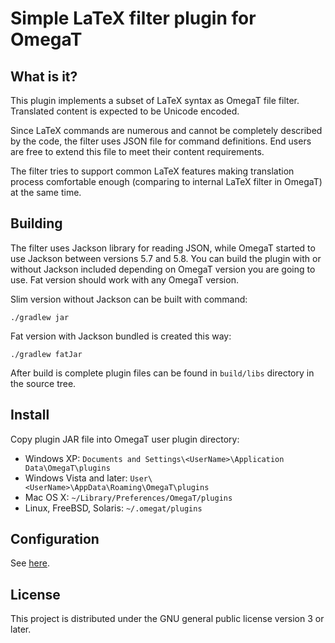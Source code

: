 # Simple LaTeX filter plugin for OmegaT

## What is it?

This plugin implements a subset of LaTeX syntax as OmegaT file filter. Translated content is
expected to be Unicode encoded.

Since LaTeX commands are numerous and cannot be completely described by the code,
the filter uses JSON file for command definitions. End users are free to extend this
file to meet their content requirements.

The filter tries to support common LaTeX features making translation process comfortable
enough (comparing to internal LaTeX filter in OmegaT) at the same time.

## Building

The filter uses Jackson library for reading JSON, while OmegaT started to use Jackson
between versions 5.7 and 5.8. You can build the plugin with or without Jackson included depending
on OmegaT version you are going to use. Fat version should work with any OmegaT version.

Slim version without Jackson can be built with command:
```
./gradlew jar 
```
Fat version with Jackson bundled is created this way:
```
./gradlew fatJar
```
After build is complete plugin files can be found in `build/libs` directory in the source tree. 

## Install

Copy plugin JAR file into OmegaT user plugin directory: 
* Windows XP: `Documents and Settings\<UserName>\Application Data\OmegaT\plugins`
* Windows Vista and later: `User\<UserName>\AppData\Roaming\OmegaT\plugins`
* Mac OS X: `~/Library/Preferences/OmegaT/plugins`
* Linux, FreeBSD, Solaris: `~/.omegat/plugins`


## Configuration
See [here](CONFIGURATION.md).

## License

This project is distributed under the GNU general public license version 3 or later.

